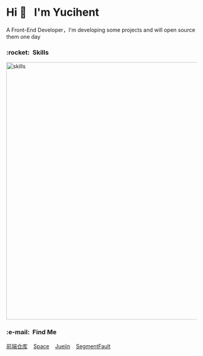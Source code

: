 <h1>Hi 👋 &nbsp;&nbsp;I'm Yucihent</h1>

<p>A Front-End Developer，I'm developing some projects and will open source them one day</p>

<h3>:rocket: &nbsp;Skills</h3>

<img src="https://skillicons.dev/icons?i=js,ts,git,react,vue,nodejs,vite,rollupjs,nuxtjs,nextjs,tauri,bash,tailwind&theme=light" alt="skills" width="680" />

<h3>:e-mail: &nbsp;Find Me</h3>

<p>
  <a href="https://github.com/hezizi/hezizi/assets/28501094/79694b11-d8c4-4e3c-a79e-6c2f70e27846">前端仓库</a>&nbsp;&nbsp;&nbsp;
  <a href="https://yucihent.space/">Space</a>&nbsp;&nbsp;&nbsp;
  <a href="https://juejin.cn/user/395479915963752/posts">Juejin</a>&nbsp;&nbsp;&nbsp;
  <a href="https://segmentfault.com/u/hezizi">SegmentFault</a>
</p>
